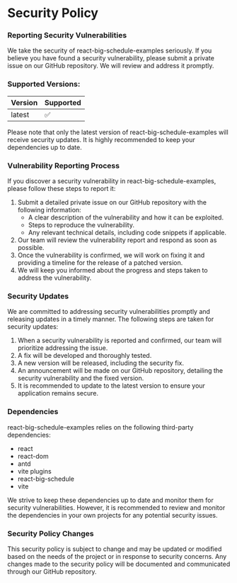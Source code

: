 # Security Policy

### Reporting Security Vulnerabilities
We take the security of react-big-schedule-examples seriously. If you believe you have found a security vulnerability, please submit a private issue on our GitHub repository. We will review and address it promptly.

### Supported Versions:

| Version |	Supported |
| --------| --------- |
| latest	| :white_check_mark: |

Please note that only the latest version of react-big-schedule-examples will receive security updates. It is highly recommended to keep your dependencies up to date.

### Vulnerability Reporting Process

If you discover a security vulnerability in react-big-schedule-examples, please follow these steps to report it:

1. Submit a detailed private issue on our GitHub repository with the following information:
   - A clear description of the vulnerability and how it can be exploited.
   - Steps to reproduce the vulnerability.
   - Any relevant technical details, including code snippets if applicable.
2. Our team will review the vulnerability report and respond as soon as possible.
3. Once the vulnerability is confirmed, we will work on fixing it and providing a timeline for the release of a patched version.
4. We will keep you informed about the progress and steps taken to address the vulnerability.

### Security Updates

We are committed to addressing security vulnerabilities promptly and releasing updates in a timely manner. The following steps are taken for security updates:

1. When a security vulnerability is reported and confirmed, our team will prioritize addressing the issue.
2. A fix will be developed and thoroughly tested.
3. A new version will be released, including the security fix.
4. An announcement will be made on our GitHub repository, detailing the security vulnerability and the fixed version.
5. It is recommended to update to the latest version to ensure your application remains secure.

### Dependencies
react-big-schedule-examples relies on the following third-party dependencies:

- react
- react-dom
- antd
- vite plugins
- react-big-schedule
- vite

We strive to keep these dependencies up to date and monitor them for security vulnerabilities. However, it is recommended to review and monitor the dependencies in your own projects for any potential security issues.

### Security Policy Changes
This security policy is subject to change and may be updated or modified based on the needs of the project or in response to security concerns. Any changes made to the security policy will be documented and communicated through our GitHub repository.
